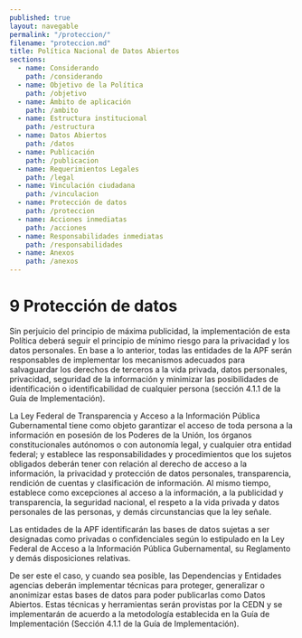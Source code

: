 ```yaml
---
published: true
layout: navegable
permalink: "/proteccion/"
filename: "proteccion.md"
title: Política Nacional de Datos Abiertos
sections:
  - name: Considerando
    path: /considerando
  - name: Objetivo de la Política
    path: /objetivo
  - name: Ámbito de aplicación
    path: /ambito
  - name: Estructura institucional
    path: /estructura
  - name: Datos Abiertos
    path: /datos
  - name: Publicación
    path: /publicacion
  - name: Requerimientos Legales
    path: /legal
  - name: Vinculación ciudadana
    path: /vinculacion
  - name: Protección de datos
    path: /proteccion
  - name: Acciones inmediatas
    path: /acciones
  - name: Responsabilidades inmediatas
    path: /responsabilidades
  - name: Anexos
    path: /anexos
---
```


# 9 Protección de datos

Sin perjuicio del principio de máxima publicidad, la implementación de esta Política deberá seguir el principio de mínimo riesgo para
la privacidad y los datos personales. En base a lo anterior, todas las entidades de la APF serán responsables de implementar los
mecanismos adecuados para salvaguardar los derechos de terceros a la vida privada, datos personales, privacidad, seguridad de la
información y minimizar las posibilidades de identificación o identificabilidad de cualquier persona (sección 4.1.1 de la Guía de
Implementación).

La Ley Federal de Transparencia y Acceso a la Información Pública Gubernamental tiene como objeto garantizar el acceso de toda persona
a la información en posesión de los Poderes de la Unión, los órganos constitucionales autónomos o con autonomía legal, y cualquier otra
entidad federal; y establece las responsabilidades y procedimientos que los sujetos obligados deberán tener con relación al derecho de
acceso a la información, la privacidad y protección de datos personales, transparencia, rendición de cuentas y clasificación de
información. Al mismo tiempo, establece como excepciones al acceso a la información, a la publicidad y transparencia, la seguridad
nacional, el respeto a la vida privada y datos personales de las personas, y demás circunstancias que la ley señale.

Las entidades de la APF identificarán las bases de datos sujetas a ser designadas como privadas o confidenciales según lo estipulado en
la Ley Federal de Acceso a la Información Pública Gubernamental, su Reglamento y demás disposiciones relativas.

De ser este el caso, y cuando sea posible, las Dependencias y Entidades agencias deberán implementar técnicas para proteger, generalizar
o anonimizar estas bases de datos para poder publicarlas como Datos Abiertos. Estas técnicas y herramientas serán provistas por la CEDN
y se implementarán  de acuerdo a la metodología establecida en la Guía de Implementación (Sección  4.1.1 de la Guía de Implementación).


